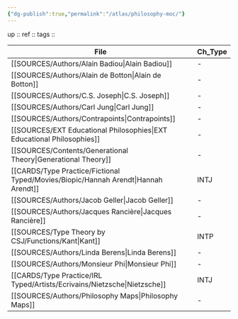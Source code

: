 ```yaml
---
{"dg-publish":true,"permalink":"/atlas/philosophy-moc/"}
---
```


up :: 
ref :: 
tags :: 


| File                                                                                  | Ch_Type |
| ------------------------------------------------------------------------------------- | ------- |
| [[SOURCES/Authors/Alain Badiou\|Alain Badiou]]                                     | \-      |
| [[SOURCES/Authors/Alain de Botton\|Alain de Botton]]                               | \-      |
| [[SOURCES/Authors/C.S. Joseph\|C.S. Joseph]]                                       | \-      |
| [[SOURCES/Authors/Carl Jung\|Carl Jung]]                                           | \-      |
| [[SOURCES/Authors/Contrapoints\|Contrapoints]]                                     | \-      |
| [[SOURCES/EXT Educational Philosophies\|EXT Educational Philosophies]]             | \-      |
| [[SOURCES/Contents/Generational Theory\|Generational Theory]]                      | \-      |
| [[CARDS/Type Practice/Fictional Typed/Movies/Biopic/Hannah Arendt\|Hannah Arendt]] | INTJ    |
| [[SOURCES/Authors/Jacob Geller\|Jacob Geller]]                                     | \-      |
| [[SOURCES/Authors/Jacques Rancière\|Jacques Rancière]]                             | \-      |
| [[SOURCES/Type Theory by CSJ/Functions/Kant\|Kant]]                                | INTP    |
| [[SOURCES/Authors/Linda Berens\|Linda Berens]]                                     | \-      |
| [[SOURCES/Authors/Monsieur Phi\|Monsieur Phi]]                                     | \-      |
| [[CARDS/Type Practice/IRL Typed/Artists/Ecrivains/Nietzsche\|Nietzsche]]           | INTJ    |
| [[SOURCES/Authors/Philosophy Maps\|Philosophy Maps]]                               | \-      |


